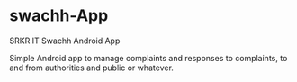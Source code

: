 # swachh-App
SRKR IT Swachh Android App

Simple Android app to manage complaints and responses to complaints, to and from authorities and public or whatever.
